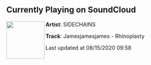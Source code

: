 ## Currently Playing on SoundCloud

[<img align="left" width="100" src="https://i1.sndcdn.com/artworks-mb1yDyAsRzhtcjrC-s7AJyQ-t50x50.jpg">](https://soundcloud.com/sidechainsclub/jamesjamesjames-rhinoplasty)

**Artist**: SIDECHAINS 

**Track**: Jamesjamesjames - Rhinoplasty

Last updated at 08/15/2020 09:58
